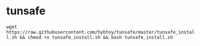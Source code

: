 # tunsafe
`wget https://raw.githubusercontent.com/hybtoy/tunsafe/master/tunsafe_install.sh && chmod +x tunsafe_install.sh && bash tunsafe_install.sh`
